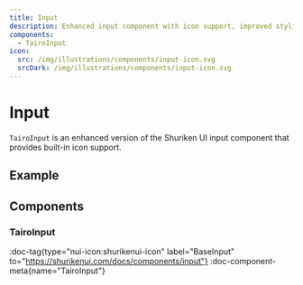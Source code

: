```yaml
---
title: Input
description: Enhanced input component with icon support, improved styling, and seamless integration with form validation
components:
  - TairoInput
icon:
  src: /img/illustrations/components/input-icon.svg
  srcDark: /img/illustrations/components/input-icon.svg
---
```


# Input

`TairoInput` is an enhanced version of the Shuriken UI input component that provides built-in icon support.

## Example

<!-- demo: #examples/tairo/input -->

## Components

### TairoInput

:doc-tag{type="nui-icon:shurikenui-icon" label="BaseInput" to="https://shurikenui.com/docs/components/input"}
:doc-component-meta{name="TairoInput"}
